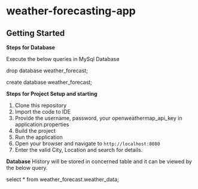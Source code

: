 # weather-forecasting-app
## Getting Started

**Steps for Database**

Execute the below queries in MySql Database

drop database weather_forecast;

create database weather_forecast;

**Steps for Project Setup and starting**

1. Clone this repository
2. Import the code to IDE
3. Provide the username, password, your openweathermap_api_key in application.properties
4. Build the project 
5. Run the application
6. Open your browser and navigate to `http://localhost:8080`
7. Enter the valid City, Location and search for details.


**Database**
History will be stored in concerned table and it can be viewed by the below query.

select * from weather_forecast.weather_data;

